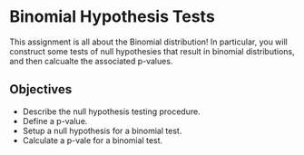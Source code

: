 # Binomial Hypothesis Tests

This assignment is all about the Binomial distribution!  In particular, you will construct some tests of null hypothesies that result in binomial distributions, and then calcualte the associated p-values.

## Objectives

- Describe the null hypothesis testing procedure.
- Define a p-value.
- Setup a null hypothesis for a binomial test.
- Calculate a p-vale for a binomial test.
